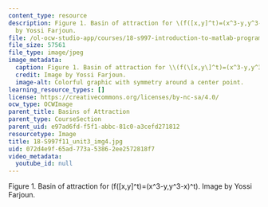 ```yaml
---
content_type: resource
description: Figure 1. Basin of attraction for \(f([x,y]^t)=(x^3-y,y^3-x)^t\). Image
  by Yossi Farjoun.
file: /ol-ocw-studio-app/courses/18-s997-introduction-to-matlab-programming-fall-2011/072d4e9f65ad773a53862ee2572818f7_18-S997f11_unit3_img4.jpg
file_size: 57561
file_type: image/jpeg
image_metadata:
  caption: Figure 1. Basin of attraction for \\(f(\[x,y\]^t)=(x^3-y,y^3-x)^t\\)
  credit: Image by Yossi Farjoun.
  image-alt: Colorful graphic with symmetry around a center point.
learning_resource_types: []
license: https://creativecommons.org/licenses/by-nc-sa/4.0/
ocw_type: OCWImage
parent_title: Basins of Attraction
parent_type: CourseSection
parent_uid: e97ad6fd-f5f1-abbc-81c0-a3cefd271812
resourcetype: Image
title: 18-S997f11_unit3_img4.jpg
uid: 072d4e9f-65ad-773a-5386-2ee2572818f7
video_metadata:
  youtube_id: null
---
```

Figure 1. Basin of attraction for \(f([x,y]^t)=(x^3-y,y^3-x)^t\). Image by Yossi Farjoun.